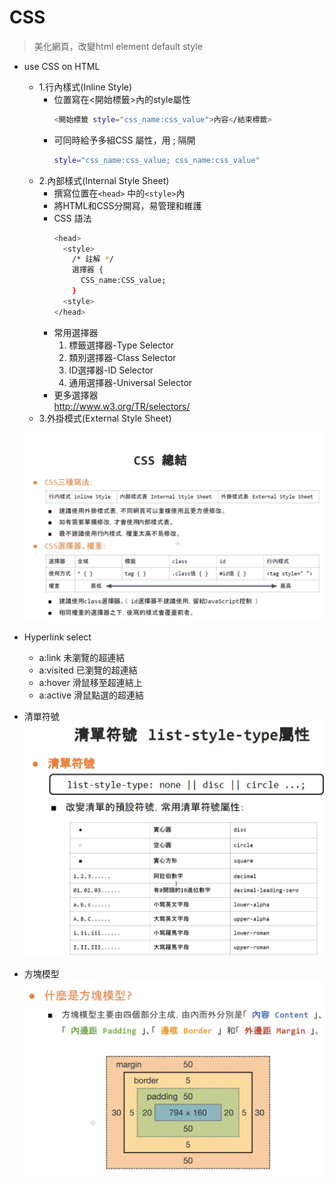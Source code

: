 # CSS
> 美化網頁，改變html element default style

* use CSS on HTML  
  * 1.行內樣式(Inline Style)
    * 位置寫在<開始標籤>內的style屬性
      ```sh
      <開始標籤 style="css_name:css_value">內容</結束標籤>
      ```
    * 可同時給予多組CSS 屬性，用 ; 隔開
      ```sh
      style="css_name:css_value; css_name:css_value"
      ```
  * 2.內部樣式(Internal Style Sheet)
    * 撰寫位置在`<head>` 中的`<style>`內
    * 將HTML和CSS分開寫，易管理和維護
    * CSS 語法
      ```sh
      <head>
        <style>
          /* 註解 */
          選擇器 {
            CSS_name:CSS_value;
          }
        <style>
      </head>
      ```
    * 常用選擇器
      1. 標籤選擇器-Type Selector
      2. 類別選擇器-Class Selector
      3. ID選擇器-ID Selector
      4. 通用選擇器-Universal Selector
    * 更多選擇器  
      http://www.w3.org/TR/selectors/
  * 3.外掛模式(External Style Sheet)

  ![](./MD_png/css.PNG "")

* Hyperlink select
  * a:link     未瀏覽的超連結
  * a:visited  已瀏覽的超連結
  * a:hover    滑鼠移至超連結上
  * a:active   滑鼠點選的超連結

* 清單符號
![](./MD_png/list-style-type.PNG)

* 方塊模型
![](./MD_png/box.PNG)